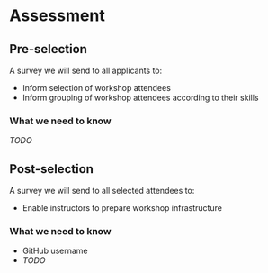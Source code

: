 # Assessment

## Pre-selection

A survey we will send to all applicants to:

* Inform selection of workshop attendees
* Inform grouping of workshop attendees according to their skills


### What we need to know

_TODO_


## Post-selection

A survey we will send to all selected attendees to:

* Enable instructors to prepare workshop infrastructure


### What we need to know

* GitHub username
* _TODO_
